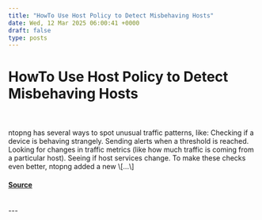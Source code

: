 ```yaml
---
title: "HowTo Use Host Policy to Detect Misbehaving Hosts"
date: Wed, 12 Mar 2025 06:00:41 +0000
draft: false
type: posts
---
```

# HowTo Use Host Policy to Detect Misbehaving Hosts

<br/>

<br/>
ntopng has several ways to spot unusual traffic patterns, like: Checking if a device is behaving strangely. Sending alerts when a threshold is reached. Looking for changes in traffic metrics (like how much traffic is coming from a particular host). Seeing if host services change. To make these checks even better, ntopng added a new \[...\]

#### [Source](https://www.ntop.org/ntopng/howto-use-host-policy-to-detect-misbehaving-hosts/)

<br/>
---
